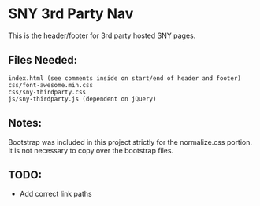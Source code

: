 SNY 3rd Party Nav
=============================
This is the header/footer for 3rd party hosted SNY pages.

Files Needed:
--------
```
index.html (see comments inside on start/end of header and footer)
css/font-awesome.min.css
css/sny-thirdparty.css
js/sny-thirdparty.js (dependent on jQuery)
```
Notes:
--------
Bootstrap was included in this project strictly for the normalize.css portion.  It is not necessary to copy over the bootstrap files.

TODO:
--------
- Add correct link paths
